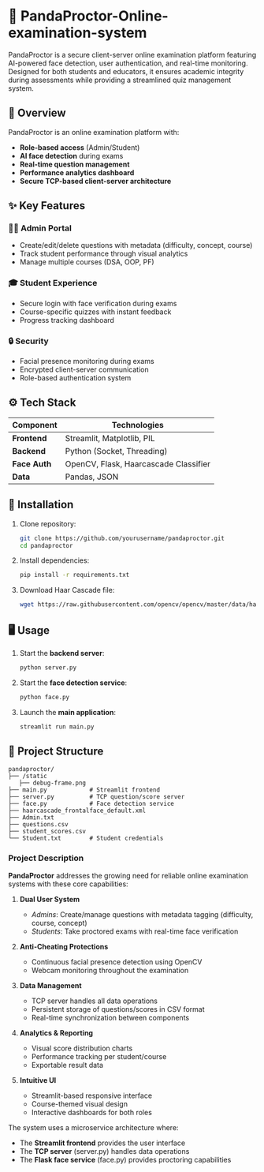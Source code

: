 # 🐼 PandaProctor-Online-examination-system
PandaProctor is a secure client-server online examination platform featuring AI-powered face detection, user authentication, and real-time monitoring. Designed for both students and educators, it ensures academic integrity during assessments while providing a streamlined quiz management system.

## 📖 Overview
PandaProctor is an online examination platform with:
- **Role-based access** (Admin/Student)
- **AI face detection** during exams
- **Real-time question management**
- **Performance analytics dashboard**
- **Secure TCP-based client-server architecture**

## ✨ Key Features
### 👨‍🏫 Admin Portal
- Create/edit/delete questions with metadata (difficulty, concept, course)
- Track student performance through visual analytics
- Manage multiple courses (DSA, OOP, PF)

### 🎓 Student Experience
- Secure login with face verification during exams
- Course-specific quizzes with instant feedback
- Progress tracking dashboard

### 🔒 Security
- Facial presence monitoring during exams
- Encrypted client-server communication
- Role-based authentication system

## ⚙️ Tech Stack
| Component       | Technologies                          |
|-----------------|---------------------------------------|
| **Frontend**    | Streamlit, Matplotlib, PIL            |
| **Backend**     | Python (Socket, Threading)            |
| **Face Auth**   | OpenCV, Flask, Haarcascade Classifier |
| **Data**        | Pandas, JSON                          |

## 🚀 Installation
1. Clone repository:
   ```bash
   git clone https://github.com/yourusername/pandaproctor.git
   cd pandaproctor
   ```

2. Install dependencies:
   ```bash
   pip install -r requirements.txt
   ```

3. Download Haar Cascade file:
   ```bash
   wget https://raw.githubusercontent.com/opencv/opencv/master/data/haarcascades/haarcascade_frontalface_default.xml
   ```

## 🖥️ Usage
1. Start the **backend server**:
   ```bash
   python server.py
   ```

2. Start the **face detection service**:
   ```bash
   python face.py
   ```

3. Launch the **main application**:
   ```bash
   streamlit run main.py
   ```

## 📂 Project Structure
```
pandaproctor/
├── /static
   ├── debug-frame.png
├── main.py            # Streamlit frontend
├── server.py          # TCP question/score server
├── face.py            # Face detection service
├── haarcascade_frontalface_default.xml
├── Admin.txt
├── questions.csv
├── student_scores.csv
└── Student.txt        # Student credentials
```

### Project Description  
**PandaProctor** addresses the growing need for reliable online examination systems with these core capabilities:

1. **Dual User System**  
   - *Admins*: Create/manage questions with metadata tagging (difficulty, course, concept)  
   - *Students*: Take proctored exams with real-time face verification  

2. **Anti-Cheating Protections**  
   - Continuous facial presence detection using OpenCV  
   - Webcam monitoring throughout the examination  

3. **Data Management**  
   - TCP server handles all data operations  
   - Persistent storage of questions/scores in CSV format  
   - Real-time synchronization between components  

4. **Analytics & Reporting**  
   - Visual score distribution charts  
   - Performance tracking per student/course  
   - Exportable result data  

5. **Intuitive UI**  
   - Streamlit-based responsive interface  
   - Course-themed visual design  
   - Interactive dashboards for both roles  

The system uses a microservice architecture where:  
- The **Streamlit frontend** provides the user interface  
- The **TCP server** (server.py) handles data operations  
- The **Flask face service** (face.py) provides proctoring capabilities  


